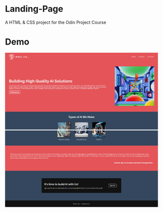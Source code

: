 # Landing-Page

A HTML &amp; CSS project for the Odin Project Course

# Demo

![Demo](Screenshots/landingpage_1.png)
![Demo](Screenshots/landingpage_2.png)
